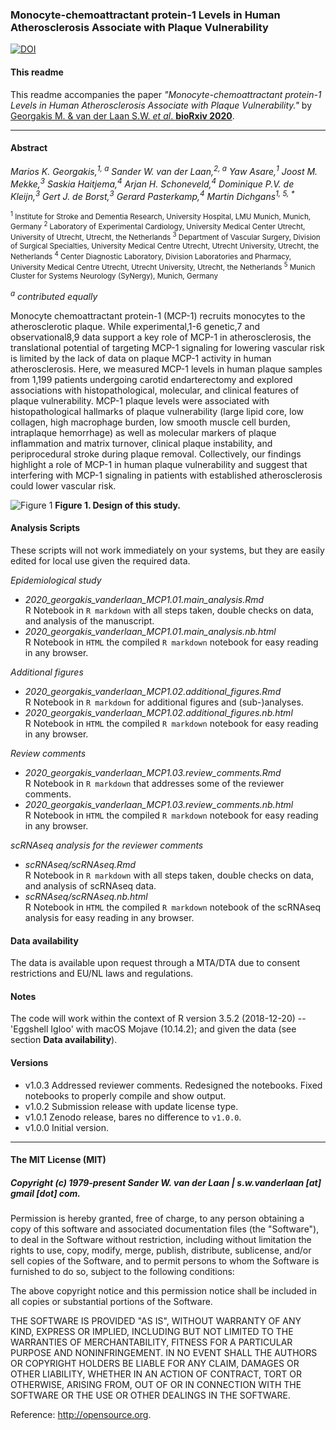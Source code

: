 ### Monocyte-chemoattractant protein-1 Levels in Human Atherosclerosis Associate with Plaque Vulnerability

[![DOI](https://zenodo.org/badge/292553561.svg)](https://zenodo.org/badge/latestdoi/292553561)

#### This readme
This readme accompanies the paper _"Monocyte-chemoattractant protein-1 Levels in Human Atherosclerosis Associate with Plaque Vulnerability."_ by [Georgakis M. & van der Laan S.W. *et al*. **bioRxiv 2020**](https://doi.org/10.1101/2020.09.04.20187955).


--------------

#### Abstract

<em>Marios K. Georgakis,<sup>1, a</sup> Sander W. van der Laan,<sup>2, a</sup> Yaw Asare,<sup>1</sup> Joost M. Mekke,<sup>3</sup> Saskia Haitjema,<sup>4</sup> Arjan H. Schoneveld,<sup>4</sup> Dominique P.V. de Kleijn,<sup>3</sup> Gert J. de Borst,<sup>3</sup> Gerard Pasterkamp,<sup>4</sup> Martin Dichgans<sup>1, 5, *</sup></em>

<sup><sup>1</sup> Institute for Stroke and Dementia Research, University Hospital, LMU Munich, Munich, Germany
<sup>2</sup> Laboratory of Experimental Cardiology, University Medical Center Utrecht, University of Utrecht, Utrecht, the Netherlands
<sup>3</sup> Department of Vascular Surgery, Division of Surgical Specialties, University Medical Centre Utrecht, Utrecht University, Utrecht, the Netherlands
<sup>4</sup> Center Diagnostic Laboratory, Division Laboratories and Pharmacy, University Medical Centre Utrecht, Utrecht University, Utrecht, the Netherlands
<sup>5</sup> Munich Cluster for Systems Neurology (SyNergy), Munich, Germany</sup>

<em><sup>a</sup> contributed equally</em>


Monocyte chemoattractant protein-1 (MCP-1) recruits monocytes to the atherosclerotic plaque. While experimental,1-6 genetic,7 and observational8,9 data support a key role of MCP-1 in atherosclerosis, the translational potential of targeting MCP-1 signaling for lowering vascular risk is limited by the lack of data on plaque MCP-1 activity in human atherosclerosis. Here, we measured MCP-1 levels in human plaque samples from 1,199 patients undergoing carotid endarterectomy and explored associations with histopathological, molecular, and clinical features of plaque vulnerability. MCP-1 plaque levels were associated with histopathological hallmarks of plaque vulnerability (large lipid core, low collagen, high macrophage burden, low smooth muscle cell burden, intraplaque hemorrhage) as well as molecular markers of plaque inflammation and matrix turnover, clinical plaque instability, and periprocedural stroke during plaque removal. Collectively, our findings highlight a role of MCP-1 in human plaque vulnerability and suggest that interfering with MCP-1 signaling in patients with established atherosclerosis could lower vascular risk.

![Figure 1](images/Fig1.png)
**Figure 1. Design of this study.** 


#### Analysis Scripts
These scripts will not work immediately on your systems, but they are easily edited for local use given the required data.

*Epidemiological study*

- *2020_georgakis_vanderlaan_MCP1.01.main_analysis.Rmd*</br>
R Notebook in `R markdown` with all steps taken, double checks on data, and analysis of the manuscript.
- *2020_georgakis_vanderlaan_MCP1.01.main_analysis.nb.html*</br>
R Notebook in `HTML` the compiled `R markdown` notebook for easy reading in any browser.

*Additional figures*
- *2020_georgakis_vanderlaan_MCP1.02.additional_figures.Rmd*</br>
R Notebook in `R markdown` for additional figures and (sub-)analyses.
- *2020_georgakis_vanderlaan_MCP1.02.additional_figures.nb.html*</br>
R Notebook in `HTML` the compiled `R markdown` notebook for easy reading in any browser.

*Review comments*
- *2020_georgakis_vanderlaan_MCP1.03.review_comments.Rmd*</br>
R Notebook in `R markdown` that addresses some of the reviewer comments.
- *2020_georgakis_vanderlaan_MCP1.03.review_comments.nb.html*</br>
R Notebook in `HTML` the compiled `R markdown` notebook for easy reading in any browser.

*scRNAseq analysis for the reviewer comments*

- *scRNAseq/scRNAseq.Rmd*</br>
R Notebook in `R markdown` with all steps taken, double checks on data, and analysis of scRNAseq data.
- *scRNAseq/scRNAseq.nb.html*</br>
R Notebook in `HTML` the compiled `R markdown` notebook of the scRNAseq analysis for easy reading in any browser.

#### Data availability
The data is available upon request through a MTA/DTA due to consent restrictions and EU/NL laws and regulations.


#### Notes
The code will work within the context of R version 3.5.2 (2018-12-20) -- 'Eggshell Igloo' with macOS Mojave (10.14.2); and given the data (see section **Data availability**). 


#### Versions

* v1.0.3 Addressed reviewer comments. Redesigned the notebooks. Fixed notebooks to properly compile and show output. 
* v1.0.2 Submission release with update license type.
* v1.0.1 Zenodo release, bares no difference to `v1.0.0`.
* v1.0.0 Initial version.


--------------

#### The MIT License (MIT)
##### Copyright (c) 1979-present Sander W. van der Laan | s.w.vanderlaan [at] gmail [dot] com.

Permission is hereby granted, free of charge, to any person obtaining a copy of this software and associated documentation files (the "Software"), to deal in the Software without restriction, including without limitation the rights to use, copy, modify, merge, publish, distribute, sublicense, and/or sell copies of the Software, and to permit persons to whom the Software is furnished to do so, subject to the following conditions:   

The above copyright notice and this permission notice shall be included in all copies or substantial portions of the Software.

THE SOFTWARE IS PROVIDED "AS IS", WITHOUT WARRANTY OF ANY KIND, EXPRESS OR IMPLIED, INCLUDING BUT NOT LIMITED TO THE WARRANTIES OF MERCHANTABILITY, FITNESS FOR A PARTICULAR PURPOSE AND NONINFRINGEMENT. IN NO EVENT SHALL THE AUTHORS OR COPYRIGHT HOLDERS BE LIABLE FOR ANY CLAIM, DAMAGES OR OTHER LIABILITY, WHETHER IN AN ACTION OF CONTRACT, TORT OR OTHERWISE, ARISING FROM, OUT OF OR IN CONNECTION WITH THE SOFTWARE OR THE USE OR OTHER DEALINGS IN THE SOFTWARE.

Reference: http://opensource.org.



